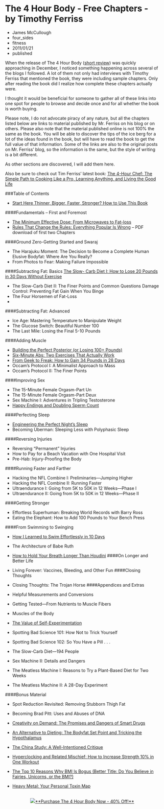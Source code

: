 # The 4 Hour Body - Free Chapters - by Timothy Ferriss
- James McCullough
- four_sides
- fitness
- 2011/01/21
- published	

When the release of The 4 Hour Body ([short review](http://jamesmccullough.hubpages.com/hub/The-4-Hour-Body-Review-Tim-Ferriss "The 4 Hour Body | Short Review")) was quickly approaching in December, I noticed something happening across several of the blogs I followed. A lot of them not only had interviews with Timothy Ferriss that mentioned the book, they were including sample chapters.  Only after reading the book did I realize how complete these chapters actually were.

I thought it would be beneficial for someone to gather all of these links into one spot for people to browse and decide once and for all whether the book is worth buying.

Please note, I do not advocate piracy of any nature, but all the chapters listed below are links to material published by Mr. Ferriss on his blog or on others. Please also note that the material published online is not 100% the same as the book. You will be able to discover the tips of the ice berg for a lot of the ideas found in the book, but will have to read the book to get the full value of that information. Some of the links are also to the original posts on Mr. Ferriss’ blog, so the information is the same, but the style of writing is a bit different.

As other sections are discovered, I will add them here.

Also be sure to check out Tim Ferriss’ latest book: [The 4-Hour Chef: The Simple Path to Cooking Like a Pro, Learning Anything, and Living the Good Life](http://www.amazon.com/gp/product/0547884591/ref=as_li_ss_tl?ie=UTF8&camp=1789&creative=390957&creativeASIN=0547884591&linkCode=as2&tag=four0b-20 "THe 4 Hour Chef")

###Table of Contents

- [Start Here Thinner, Bigger, Faster, Stronger? How to Use This Book](http//www.fourhourworkweek.com/blog/2010/12/06/four-hour-body-review/#chapter "Thinner, Bigger, Faster, Stronger?") 

####Fundamentals – First and Foremost

- [The Minimum Effective Dose: From Microwaves to Fat-loss](http://gizmodo.com/5709902/4+hour-body-the-principle-of-the-minimum-effective-dose "The Minimum Effective Dose")
- [Rules That Change the Rules: Everything Popular Is Wrong](http://www.scribd.com/doc/44863185/The-4-Hour-Body-by-Timothy-Ferriss-Excerpt "Rules That Change the Rules") – PDF download of first two Chapters

####Ground Zero-Getting Started and Swaraj
- The Harajuku Moment: The Decision to Become a Complete Human
Elusive Bodyfat: Where Are You Really?
- From Photos to Fear: Making Failure Impossible

####Subtracting Fat: Basics
[The Slow- Carb Diet I: How to Lose 20 Pounds in 30 Days Without Exercise](http://www.fourhourworkweek.com/blog/2007/04/06/how-to-lose-20-lbs-of-fat-in-30-days-without-doing-any-exercise/ "The Slow Carb Diet")
- The Slow-Carb Diet II: The Finer Points and Common Questions
Damage Control: Preventing Fat Gain When You Binge
- The Four Horsemen of Fat-Loss
- 
####Subtracting Fat: Advanced
- Ice Age: Mastering Temperature to Manipulate Weight
- The Glucose Switch: Beautiful Number 100
- The Last Mile: Losing the Final 5-10 Pounds

####Adding Muscle
- [Building the Perfect Posterior (or Losing 100+ Pounds)](http://www.fourhourworkweek.com/blog/2011/01/08/kettlebell-swing/ "Building the Perfect Posterior")
- [Six-Minute Abs: Two Exercises That Actually Work](http://gizmodo.com/5709916/4+hour-body-+-six-minute-abs "Six Minute Abs")
- [From Geek to Freak: How to Gain 34 Pounds in 28 Days](http://www.iwillteachyoutoberich.com/blog/the-four-hour-body-from-geek-to-freak/ "From Geek to Freak")
- Occam’s Protocol I: A Minimalist Approach to Mass
- Occam’s Protocol II: The Finer Points

####Improving Sex
- The 15-Minute Female Orgasm-Part Un
- The 15-Minute Female Orgasm-Part Deux
- Sex Machine I: Adventures in Tripling Testosterone
- [Happy Endings and Doubling Sperm Count](http://www.fourhourworkweek.com/blog/2008/11/20/sperm-donor-and-sperm-bank/#more-870 "Happy Endings and Doubling Sperm Count")

####Perfecting Sleep
- [Engineering the Perfect Night’s Sleep](http://techcocktail.com/book-preview-the-4-hour-body-engineering-better-sleep-2010-12 "Engineering the Perfect Night's Sleep")
- Becoming Uberman: Sleeping Less with Polyphasic Sleep

####Reversing Injuries
- Reversing “Permanent” Injuries
- How to Pay for a Beach Vacation with One Hospital Visit
- Pre-Hab: Injury-Proofing the Body

####Running Faster and Farther
- Hacking the NFL Combine I: Preliminaries—Jumping Higher
- Hacking the NFL Combine II: Running Faster
- Ultraendurance I: Going from 5K to 50K in 12 Weeks—Phase I
- Ultraendurance II: Going from 5K to 50K in 12 Weeks—Phase II

####Getting Stronger
- Effortless Superhuman: Breaking World Records with Barry Ross
- Eating the Elephant: How to Add 100 Pounds to Your Bench Press

####From Swimming to Swinging

- [How I Learned to Swim Effortlessly in 10 Days](http://www.fourhourworkweek.com/blog/2008/08/13/total-immersion-how-i-learned-to-swim-effortlessly-in-10-days-and-you-can-too/ "How I Learned to Swim Effortlessly in 10 Days")

- The Architecture of Babe Ruth

- [How to Hold Your Breath Longer Than Houdini](http://www.fourhourworkweek.com/blog/2009/10/30/how-to-hold-your-breath/ "How to Hold Your Breath Longer Than Houdini")
####On Longer and Better Life
- Living Forever: Vaccines, Bleeding, and Other Fun
####Closing Thoughts
- Closing Thoughts: The Trojan Horse
####Appendices and Extras
- Helpful Measurements and Conversions

- Getting Tested—From Nutrients to Muscle Fibers

- Muscles of the Body

- [The Value of Self-Experimentation](http://www.fourhourworkweek.com/blog/2010/12/18/the-value-of-self-experimentation-plus-extreme-videos-do-not-try-this-at-home/ "The Value of Self-Experimentation")
- Spotting Bad Science 101: How Not to Trick Yourself
- Spotting Bad Science 102: So You Have a Pill . . .
- The Slow-Carb Diet—194 People
- Sex Machine II: Details and Dangers
- The Meatless Machine I: Reasons to Try a Plant-Based Diet for Two Weeks
- The Meatless Machine II: A 28-Day Experiment

####Bonus Material

- Spot Reduction Revisited: Removing Stubborn Thigh Fat

- Becoming Brad Pitt: Uses and Abuses of DNA

- [Creativity on Demand: The Promises and Dangers of Smart Drugs](http://www.fourhourworkweek.com/blog/wp-content/uploads/2011/01/Creativity-on-Demand1.pdf "Creativity on Demand")

- [An Alternative to Dieting: The Bodyfat Set Point and Tricking the Hypothalamus](http://www.fourhourworkweek.com/blog/wp-content/uploads/2011/01/Alternative-to-Dieting.pdf "An Alternative to Dieting")

- [The China Study: A Well-Intentioned Critique](http://www.fourhourworkweek.com/blog/wp-content/uploads/2011/01/Spotting-Bad-Science-103-The-China-Study.pdf "The China Study")

- [Hyperclocking and Related Mischief: How to Increase Strength 10% in One Workout](http://www.fourhourworkweek.com/blog/wp-content/uploads/2011/01/how-to-increase-your-strength-10-percent.pdf "Hyperclocking and Related Mischief")

- [The Top 10 Reasons Why BMI Is Bogus (Better Title: Do You Believe in Fairies, Unicorns, or the BMI?)](http://www.fourhourworkweek.com/blog/wp-content/uploads/2011/01/Believing-in-Unicorns-and-BMI.pdf "The Top 10 Reasons Why BMI is Bogus")

- [Heavy Metal: Your Personal Toxin Map](http://www.fourhourworkweek.com/blog/heavy-metal-your-personal-toxin-map/ "Heavy Metal: Your Personal Toxin Map")
<center>
<br>
<a href="http://www.amazon.com/gp/product/030746363X/ref=as_li_ss_tl?ie=UTF8&tag=four0b-20&linkCode=as2&camp=1789&creative=390957&creativeASIN=030746363X">
<img src="http://farm3.staticflickr.com/2846/9045512331_bf668cbf20_n.jpg">**Purchase The 4 Hour Body Now - 40% Off!**</a> 